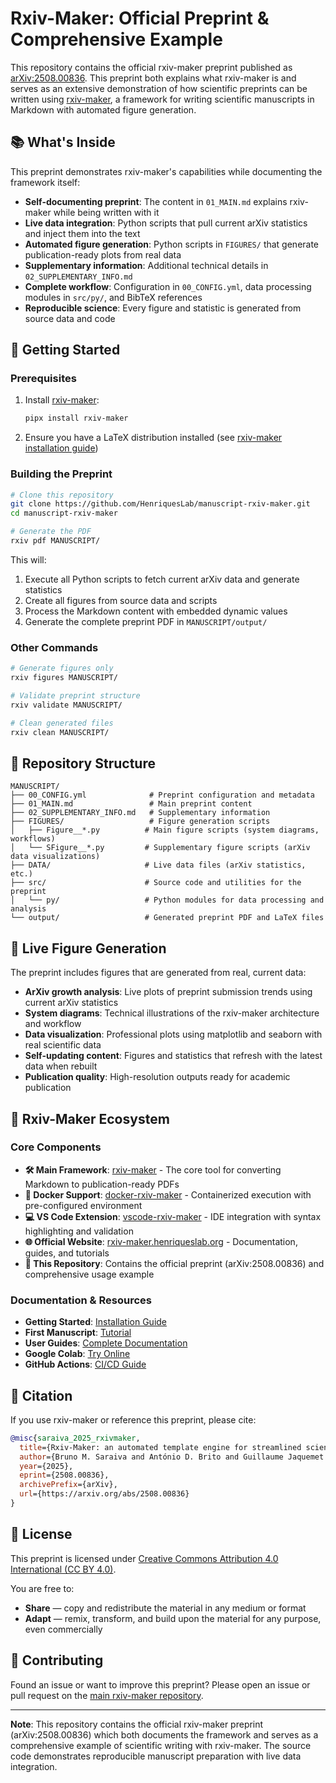 # Rxiv-Maker: Official Preprint & Comprehensive Example

This repository contains the official rxiv-maker preprint published as [arXiv:2508.00836](https://arxiv.org/abs/2508.00836). This preprint both explains what rxiv-maker is and serves as an extensive demonstration of how scientific preprints can be written using [rxiv-maker](https://github.com/HenriquesLab/rxiv-maker), a framework for writing scientific manuscripts in Markdown with automated figure generation.

## 📚 What's Inside

This preprint demonstrates rxiv-maker's capabilities while documenting the framework itself:

- **Self-documenting preprint**: The content in `01_MAIN.md` explains rxiv-maker while being written with it
- **Live data integration**: Python scripts that pull current arXiv statistics and inject them into the text
- **Automated figure generation**: Python scripts in `FIGURES/` that generate publication-ready plots from real data
- **Supplementary information**: Additional technical details in `02_SUPPLEMENTARY_INFO.md`
- **Complete workflow**: Configuration in `00_CONFIG.yml`, data processing modules in `src/py/`, and BibTeX references
- **Reproducible science**: Every figure and statistic is generated from source data and code

## 🚀 Getting Started

### Prerequisites

1. Install [rxiv-maker](https://github.com/HenriquesLab/rxiv-maker):
   ```bash
   pipx install rxiv-maker
   ```

2. Ensure you have a LaTeX distribution installed (see [rxiv-maker installation guide](https://github.com/HenriquesLab/rxiv-maker#installation))

### Building the Preprint

```bash
# Clone this repository
git clone https://github.com/HenriquesLab/manuscript-rxiv-maker.git
cd manuscript-rxiv-maker

# Generate the PDF
rxiv pdf MANUSCRIPT/
```

This will:
1. Execute all Python scripts to fetch current arXiv data and generate statistics
2. Create all figures from source data and scripts
3. Process the Markdown content with embedded dynamic values
4. Generate the complete preprint PDF in `MANUSCRIPT/output/`

### Other Commands

```bash
# Generate figures only
rxiv figures MANUSCRIPT/

# Validate preprint structure
rxiv validate MANUSCRIPT/

# Clean generated files
rxiv clean MANUSCRIPT/
```

## 📁 Repository Structure

```
MANUSCRIPT/
├── 00_CONFIG.yml              # Preprint configuration and metadata
├── 01_MAIN.md                 # Main preprint content
├── 02_SUPPLEMENTARY_INFO.md   # Supplementary information
├── FIGURES/                   # Figure generation scripts
│   ├── Figure__*.py          # Main figure scripts (system diagrams, workflows)
│   └── SFigure__*.py         # Supplementary figure scripts (arXiv data visualizations)
├── DATA/                     # Live data files (arXiv statistics, etc.)
├── src/                      # Source code and utilities for the preprint
│   └── py/                   # Python modules for data processing and analysis
└── output/                   # Generated preprint PDF and LaTeX files
```

## 🎨 Live Figure Generation

The preprint includes figures that are generated from real, current data:

- **ArXiv growth analysis**: Live plots of preprint submission trends using current arXiv statistics
- **System diagrams**: Technical illustrations of the rxiv-maker architecture and workflow
- **Data visualization**: Professional plots using matplotlib and seaborn with real scientific data
- **Self-updating content**: Figures and statistics that refresh with the latest data when rebuilt
- **Publication quality**: High-resolution outputs ready for academic publication

## 🔗 Rxiv-Maker Ecosystem

### Core Components
- **🛠️ Main Framework**: [rxiv-maker](https://github.com/HenriquesLab/rxiv-maker) - The core tool for converting Markdown to publication-ready PDFs
- **🐳 Docker Support**: [docker-rxiv-maker](https://github.com/HenriquesLab/docker-rxiv-maker) - Containerized execution with pre-configured environment
- **💻 VS Code Extension**: [vscode-rxiv-maker](https://github.com/HenriquesLab/vscode-rxiv-maker) - IDE integration with syntax highlighting and validation
- **🌐 Official Website**: [rxiv-maker.henriqueslab.org](https://rxiv-maker.henriqueslab.org) - Documentation, guides, and tutorials
- **📄 This Repository**: Contains the official preprint (arXiv:2508.00836) and comprehensive usage example

### Documentation & Resources
- **Getting Started**: [Installation Guide](https://rxiv-maker.henriqueslab.org/getting-started/installation/)
- **First Manuscript**: [Tutorial](https://rxiv-maker.henriqueslab.org/getting-started/first-manuscript/)
- **User Guides**: [Complete Documentation](https://rxiv-maker.henriqueslab.org/guides/)
- **Google Colab**: [Try Online](https://colab.research.google.com/github/HenriquesLab/rxiv-maker/blob/main/notebooks/rxiv_maker_colab.ipynb)
- **GitHub Actions**: [CI/CD Guide](https://github.com/HenriquesLab/rxiv-maker/blob/main/docs/github-actions-guide.md)

## 📖 Citation

If you use rxiv-maker or reference this preprint, please cite:

```bibtex
@misc{saraiva_2025_rxivmaker,
  title={Rxiv-Maker: an automated template engine for streamlined scientific publications},
  author={Bruno M. Saraiva and António D. Brito and Guillaume Jaquemet and Ricardo Henriques},
  year={2025},
  eprint={2508.00836},
  archivePrefix={arXiv},
  url={https://arxiv.org/abs/2508.00836}
}
```

## 📄 License

This preprint is licensed under [Creative Commons Attribution 4.0 International (CC BY 4.0)](LICENSE).

You are free to:
- **Share** — copy and redistribute the material in any medium or format
- **Adapt** — remix, transform, and build upon the material for any purpose, even commercially

## 🤝 Contributing

Found an issue or want to improve this preprint? Please open an issue or pull request on the [main rxiv-maker repository](https://github.com/HenriquesLab/rxiv-maker/issues).

---

**Note**: This repository contains the official rxiv-maker preprint (arXiv:2508.00836) which both documents the framework and serves as a comprehensive example of scientific writing with rxiv-maker. The source code demonstrates reproducible manuscript preparation with live data integration.